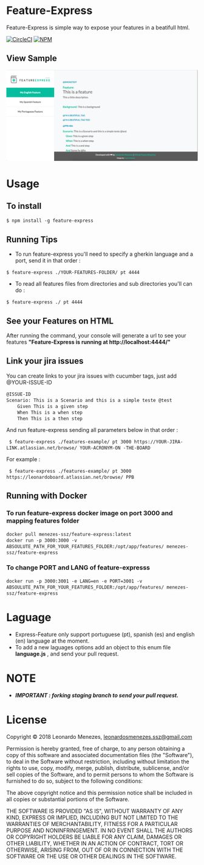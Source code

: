 # Feature-Express

Feature-Express is simple way to expose your features in a beatifull html.


[![CircleCI](https://circleci.com/gh/menezes-ssz/feature-express.svg?style=svg)](https://circleci.com/gh/menezes-ssz/feature-express)
[![NPM](https://nodei.co/npm/feature-express.png?mini=true)](https://www.npmjs.com/package/feature-express)


## View Sample

![sample](./assets/images/feature-express-sample.png  "Feature-Express View Sample")

# Usage

## To install
```
$ npm install -g feature-express
```
## Running Tips  

* To run feature-express you'll need to specify a gherkin language and a port, send it in that order :

 ```
 $ feature-express ./YOUR-FEATURES-FOLDER/ pt 4444
 ```
* To read all features files from directories and sub directories  you'll can do :

```
$ feature-express ./ pt 4444
```

 ## See your Features on HTML
After running the command, your console will generate a url to see your features **"Feature-Express is running at http://localhost:4444/"**

## Link your jira issues

You can create links to your jira issues with cucumber tags, just add @YOUR-ISSUE-ID 

```
@ISSUE-ID 
Scenario: This is a Scenario and this is a simple teste @test
    Given This is a given step 
    When This is a when step
    Then This is a then step
```

And run feature-express sending all parameters below in that order :

```
 $ feature-express ./features-example/ pt 3000 https://YOUR-JIRA-LINK.atlassian.net/browse/ YOUR-ACRONYM-ON -THE-BOARD
```

For example :

```
 $ feature-express ./features-example/ pt 3000 https://leonardoboard.atlassian.net/browse/ PPB
```

## Running with Docker

### To run feature-express docker image on port 3000 and mapping features folder
```
docker pull menezes-ssz/feature-express:latest
docker run -p 3000:3000 -v ABSOULUTE_PATH_FOR_YOUR_FEATURES_FOLDER:/opt/app/features/ menezes-ssz/feature-express
```

### To change PORT and LANG of feature-expresss
```
docker run -p 3000:3001 -e LANG=en -e PORT=3001 -v ABSOULUTE_PATH_FOR_YOUR_FEATURES_FOLDER:/opt/app/features/ menezes-ssz/feature-express
```

# Laguage

* Express-Feature only support portuguese (pt), spanish (es) and english (en) language at the moment.
* To add a new laguages options add an object to this enum file **language.js** , and send your pull request.

# NOTE
* ***IMPORTANT : forking staging branch to send your pull request.***

# License

Copyright © 2018 Leonardo Menezes, leonardosmenezes.ssz@gmail.com

Permission is hereby granted, free of charge, to any person obtaining a copy of this software and associated documentation files (the "Software"), to deal in the Software without restriction, including without limitation the rights to use, copy, modify, merge, publish, distribute, sublicense, and/or sell copies of the Software, and to permit persons to whom the Software is furnished to do so, subject to the following conditions:

The above copyright notice and this permission notice shall be included in all copies or substantial portions of the Software.

THE SOFTWARE IS PROVIDED "AS IS", WITHOUT WARRANTY OF ANY KIND, EXPRESS OR IMPLIED, INCLUDING BUT NOT LIMITED TO THE WARRANTIES OF MERCHANTABILITY, FITNESS FOR A PARTICULAR PURPOSE AND NONINFRINGEMENT. IN NO EVENT SHALL THE AUTHORS OR COPYRIGHT HOLDERS BE LIABLE FOR ANY CLAIM, DAMAGES OR OTHER LIABILITY, WHETHER IN AN ACTION OF CONTRACT, TORT OR OTHERWISE, ARISING FROM, OUT OF OR IN CONNECTION WITH THE SOFTWARE OR THE USE OR OTHER DEALINGS IN THE SOFTWARE.

